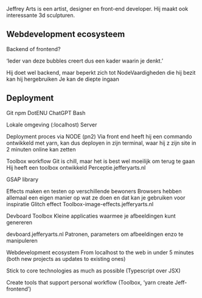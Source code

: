 Jeffrey Arts is een artist, designer en front-end developer. Hij maakt ook interessante 3d sculpturen.

## Webdevelopment ecosysteem
Backend of frontend?

‘Ieder van deze bubbles creert dus een kader waarin je denkt.’

Hij doet wel backend, maar beperkt zich tot NodeVaardigheden die hij bezit kan hij hergebruiken
Je kan de diepte ingaan

## Deployment
Git
npm
DotENU
ChatGPT
Bash

Lokale omgeving (:localhost)
Server

Deployment proces via NODE (pn2)
Via front end heeft hij een commando ontwikkeld met yarn, kan dus deployen in zijn terminal, waar hij z zijn site in 2 minuten online kan zetten

Toolbox workflow
Git is chill, maar het is best wel moeilijk om terug te gaan
Hij heeft een toolbox ontwikkeld
Perceptie.jefferyarts.nl

GSAP library

Effects maken en testen op verschillende bewoners
Browsers hebben allemaal een eigen manier op wat ze doen en dat kan je gebruiken voor inspiratie
Glitch effect
Toolbox-image-effects.jefferyarts.nl

Devboard Toolbox
Kleine applicaties waarmee je afbeeldingen kunt genereren

devboard.jefferyarts.nl
Patronen, parameters om afbeeldingen enzo te manipuleren

Webdevelopment ecosystem
From localhost to the web in under 5 minutes (both new projects as updates to existing ones)

Stick to core technologies as much as possible (Typescript over JSX)

Create tools that support personal workflow
(Toolbox, ‘yarn create Jeff-frontend’)